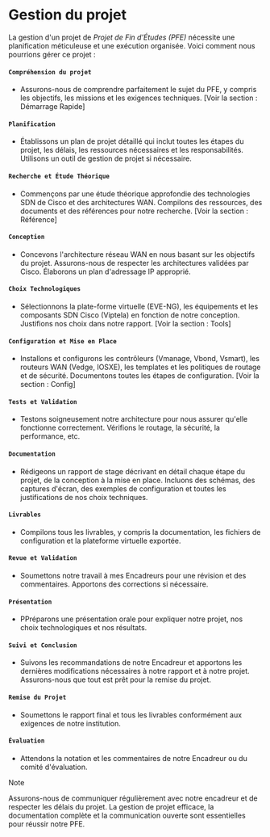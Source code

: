 # Gestion du projet

La gestion d'un projet de *Projet de Fin d'Études (PFE)* nécessite une planification méticuleuse et une exécution organisée. Voici comment nous pourrions gérer ce projet :

#### `Compréhension du projet`

   - Assurons-nous de comprendre parfaitement le sujet du PFE, y compris les objectifs, les missions et les exigences techniques. [Voir la section : Démarrage Rapide]

#### `Planification`

   - Établissons un plan de projet détaillé qui inclut toutes les étapes du projet, les délais, les ressources nécessaires et les responsabilités. Utilisons un outil de gestion de projet si nécessaire.

#### `Recherche et Étude Théorique`

   - Commençons par une étude théorique approfondie des technologies SDN de Cisco et des architectures WAN. Compilons des ressources, des documents et des références pour notre recherche. [Voir la section : Référence]

#### `Conception`

   - Concevons l'architecture réseau WAN en nous basant sur les objectifs du projet. Assurons-nous de respecter les architectures validées par Cisco. Élaborons un plan d'adressage IP approprié.

#### `Choix Technologiques`

   - Sélectionnons la plate-forme virtuelle (EVE-NG), les équipements et les composants SDN Cisco (Viptela) en fonction de notre conception. Justifions nos choix dans notre rapport. [Voir la section : Tools]

#### `Configuration et Mise en Place`

   - Installons et configurons les contrôleurs (Vmanage, Vbond, Vsmart), les routeurs WAN (Vedge, IOSXE), les templates et les politiques de routage et de sécurité. Documentons toutes les étapes de configuration. [Voir la section : Config]

#### `Tests et Validation`

   - Testons soigneusement notre architecture pour nous assurer qu'elle fonctionne correctement. Vérifions le routage, la sécurité, la performance, etc.

#### `Documentation`

   - Rédigeons un rapport de stage décrivant en détail chaque étape du projet, de la conception à la mise en place. Incluons des schémas, des captures d'écran, des exemples de configuration et toutes les justifications de nos choix techniques.

#### `Livrables`

   - Compilons tous les livrables, y compris la documentation, les fichiers de configuration et la plateforme virtuelle exportée.

#### `Revue et Validation`

   - Soumettons notre travail à mes Encadreurs pour une révision et des commentaires. Apportons des corrections si nécessaire.

#### `Présentation`

   - PPréparons une présentation orale pour expliquer notre projet, nos choix technologiques et nos résultats.

#### `Suivi et Conclusion`

   - Suivons les recommandations de notre Encadreur et apportons les dernières modifications nécessaires à notre rapport et à notre projet. Assurons-nous que tout est prêt pour la remise du projet.

#### `Remise du Projet`

   - Soumettons le rapport final et tous les livrables conformément aux exigences de notre institution.

#### `Évaluation`

   - Attendons la notation et les commentaires de notre Encadreur ou du comité d'évaluation.

> [!Note]
> Assurons-nous de communiquer régulièrement avec notre encadreur et de respecter les délais du projet. La gestion de projet efficace, la documentation complète et la communication ouverte sont essentielles pour réussir notre PFE.